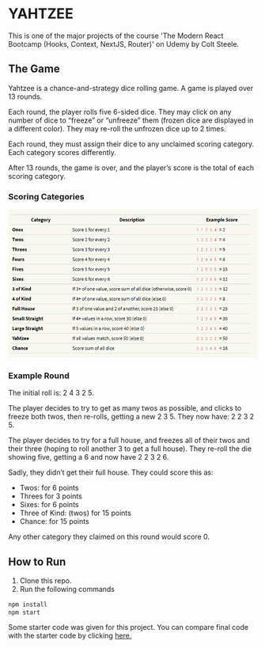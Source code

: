 # YAHTZEE

This is one of the major projects of the course 'The Modern React Bootcamp (Hooks, Context, NextJS, Router)' on Udemy by Colt Steele.

## The Game
Yahtzee is a chance-and-strategy dice rolling game. A game is played over 13 rounds.

Each round, the player rolls five 6-sided dice. They may click on any number of dice to “freeze” or “unfreeze” them (frozen dice are displayed in a different color). They may re-roll the unfrozen dice up to 2 times.

Each round, they must assign their dice to any unclaimed scoring category. Each category scores differently.

After 13 rounds, the game is over, and the player’s score is the total of each scoring category.

### Scoring Categories

<img src="./public/resources/scoring-table.png" alt="Categories" width="600" height="300"/>

### Example Round
The initial roll is: 2 4 3 2 5.

The player decides to try to get as many twos as possible, and clicks to freeze both twos, then re-rolls, getting a new 2 3 5. They now have: 2 2 3 2 5.

The player decides to try for a full house, and freezes all of their twos and their three (hoping to roll another 3 to get a full house). They re-roll the die showing five, getting a 6 and now have 2 2 3 2 6.

Sadly, they didn’t get their full house. They could score this as:

- Twos: for 6 points
- Threes for 3 points
- Sixes: for 6 points
- Three of Kind: (twos) for 15 points
- Chance: for 15 points

Any other category they claimed on this round would score 0.

## How to Run

1. Clone this repo.
2. Run the following commands

```
npm install
npm start
```

Some starter code was given for this project. You can compare final code with the starter code by clicking [here.](https://github.com/singhsidak54/yahtzee/compare/starter-code...main)